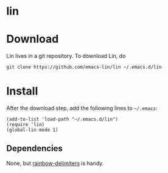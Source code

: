 lin
=

# Download

Lin lives in a git repository. To download Lin, do

```
git clone https://github.com/emacs-lin/lin ~/.emacs.d/lin
```

# Install

After the download step, add the following lines to `~/.emacs`:

```elisp
(add-to-list 'load-path "~/.emacs.d/lin")
(require 'lin)
(global-lin-mode 1)
```

## Dependencies

None, but [rainbow-delimiters](https://github.com/Fanael/rainbow-delimiters)
is handy.
